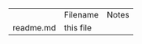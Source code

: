 
<table>
   <th><td>Filename</td><td>Notes</td>  
   <tr><td>readme.md</td><td>this file</td>
  
</table>
